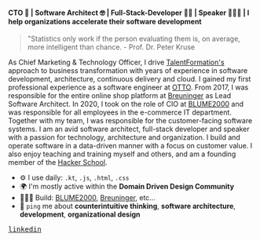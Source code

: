 #### CTO 👾 | Software Architect 🤓 | Full-Stack-Developer 🥷🏼 | Speaker 👨🏼‍🏫 | I help organizations accelerate their software development

> "Statistics only work if the person evaluating them is, on average, more intelligent than chance. - Prof. Dr. Peter Kruse

As Chief Marketing & Technology Officer, I drive [TalentFormation's](https://www.talentformation.com/) approach to business transformation with years of experience in software development, architecture, continuous delivery and cloud. I gained my first professional experience as a software engineer at [OTTO](https://www.otto.de/). From 2017, I was responsible for the entire online shop platform at [Breuninger](https://www.breuninger.com/de/) as Lead Software Architect. In 2020, I took on the role of CIO at [BLUME2000](https://www.blume2000.de/) and was responsible for all employees in the e-commerce IT department. Together with my team, I was responsible for the customer-facing software systems. I am an avid software architect, full-stack developer and speaker with a passion for technology, architecture and organization. I build and operate software in a data-driven manner with a focus on customer value. I also enjoy teaching and training myself and others, and am a founding member of the [Hacker School](https://hacker-school.de/).

- ⚙️ I use daily: `.kt`, `.js`, `.html`, `.css`
- 🌍 I'm mostly active within the **Domain Driven Design Community**
- 👨🏼‍💻 Build: [BLUME2000](https://www.blume2000.de/), [Breuninger](https://www.breuninger.com/de/), etc…
- 💬 `ping` me about **counterintuitive thinking**, **software architecture**, **development**, **organizational design**

<p>
  <samp>
    <!--<a href="mailto:bene@tfn.io">email</a> •-->
    <a href="https://www.linkedin.com/in/benedikt-stemmildt/">linkedin</a>
    <!--<a href="https://benedikt.stemmildt.com/">website</a>-->
  </samp>
</p>
